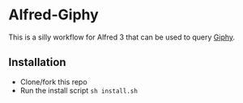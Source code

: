 # Alfred-Giphy
This is a silly workflow for Alfred 3 that can be used to query [Giphy](http://www.giphy.com).

## Installation
* Clone/fork this repo
* Run the install script `sh install.sh`